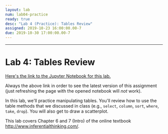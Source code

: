 ```yaml
---
layout: lab
num: lab04-practice
ready: true
desc: "Lab 4 (Practice): Tables Review"
assigned: 2019-10-23 16:00:00.00-7
due: 2019-10-30 17:00:00.00-7
---
```


***

# Lab 4: Tables Review

[Here's the link to the Jupyter Notebook for this lab.](https://data1.lsit.ucsb.edu/hub/user-redirect/git-pull?repo=https://github.com/ucsb-int5/int5-f19-notebooks&subPath=lab04-practice/lab04_practice.ipynb)

Always the above link in order to see the latest version of this assignment (just refreshing the page with the opened notebook will *not* work).

In this lab, we'll practice manipulating tables. You'll review how to use the table methods that we discussed in class (e.g., `select`, `column`, `sort`, `where`, `take`, `drop`). You will also get to draw a scatterplot.

This lab covers Chapter 6 and 7 (Intro) of the online textbook <http://www.inferentialthinking.com/>. 



